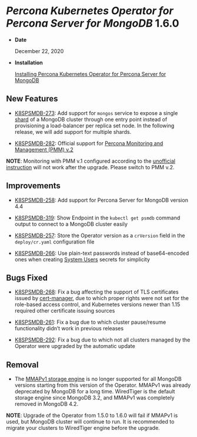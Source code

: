 # *Percona Kubernetes Operator for Percona Server for MongoDB* 1.6.0


* **Date**

    December 22, 2020



* **Installation**

    [Installing Percona Kubernetes Operator for Percona Server for MongoDB](https://www.percona.com/doc/kubernetes-operator-for-psmongodb/index.html#installation)


## New Features


* [K8SPSMDB-273](https://jira.percona.com/browse/K8SPSMDB-273): Add support for `mongos` service to expose a single
[shard](../sharding.md#operator-sharding) of a MongoDB cluster through one entry point instead of
provisioning a load-balancer per replica set node. In the following release,
we will add support for multiple shards.


* [K8SPSMDB-282](https://jira.percona.com/browse/K8SPSMDB-282): Official support for [Percona Monitoring and Management (PMM) v.2](../monitoring.md#operator-monitoring)

**NOTE**: Monitoring with PMM v.1 configured according to the [unofficial instruction](https://www.percona.com/blog/2020/07/23/using-percona-kubernetes-operators-with-percona-monitoring-and-management/)
will not work after the upgrade. Please switch to PMM v.2.

## Improvements


* [K8SPSMDB-258](https://jira.percona.com/browse/K8SPSMDB-258): Add support for Percona Server for MongoDB version 4.4


* [K8SPSMDB-319](https://jira.percona.com/browse/K8SPSMDB-319): Show Endpoint in the `kubectl get psmdb` command output to connect to a MongoDB cluster easily


* [K8SPSMDB-257](https://jira.percona.com/browse/K8SPSMDB-257): Store the Operator version as a `crVersion` field in the `deploy/cr.yaml` configuration file


* [K8SPSMDB-266](https://jira.percona.com/browse/K8SPSMDB-266): Use plain-text passwords instead of base64-encoded ones when creating [System Users](../users.md#users-system-users) secrets for simplicity

## Bugs Fixed


* [K8SPSMDB-268](https://jira.percona.com/browse/K8SPSMDB-268): Fix a bug affecting the support of TLS certificates issued by [cert-manager](https://github.com/jetstack/cert-manager),
due to which proper rights were not set for the role-based access control, and
Kubernetes versions newer than 1.15 required other certificate issuing sources


* [K8SPSMDB-261](https://jira.percona.com/browse/K8SPSMDB-261): Fix a bug due to which cluster pause/resume functionality didn’t work in previous releases


* [K8SPSMDB-292](https://jira.percona.com/browse/K8SPSMDB-292): Fix a bug due to which not all clusters managed by the Operator were upgraded by the automatic update

## Removal


* The [MMAPv1 storage engine](https://docs.mongodb.com/manual/core/storage-engines/)
is no longer supported for all MongoDB versions starting from this version of
the Operator. MMAPv1 was already deprecated by MongoDB for a long time.
WiredTiger is the default storage engine since MongoDB 3.2, and MMAPv1 was
completely removed in MongoDB 4.2.

**NOTE**: Upgrade of the Operator from 1.5.0 to 1.6.0 will fail if MMAPv1 is
used, but MongoDB cluster will continue to run. It is recommended to
migrate your clusters to WiredTiger engine before the upgrade.
